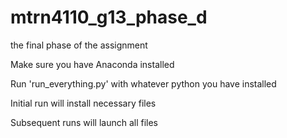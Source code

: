 # mtrn4110_g13_phase_d
the final phase of the assignment

Make sure you have Anaconda installed

Run 'run_everything.py' with whatever python you have installed

Initial run will install necessary files

Subsequent runs will launch all files
